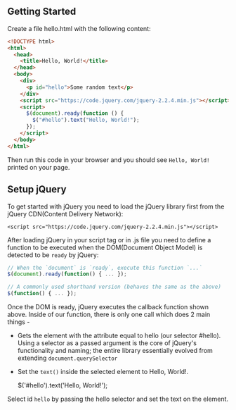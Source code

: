 ## Getting Started

Create a file hello.html with the following content:

```html
<!DOCTYPE html>
<html>
  <head>
    <title>Hello, World!</title>
  </head>
  <body>
    <div>
      <p id="hello">Some random text</p>
    </div>
    <script src="https://code.jquery.com/jquery-2.2.4.min.js"></script>
    <script>
      $(document).ready(function () {
        $("#hello").text("Hello, World!");
      });
    </script>
  </body>
</html>
```

Then run this code in your browser and you should see `Hello, World!` printed on your page.

## Setup jQuery

To get started with jQuery you need to load the jQuery library first from the jQuery CDN(Content Delivery Network):

`<script src="https://code.jquery.com/jquery-2.2.4.min.js"></script>`

After loading jQuery in your script tag or in .js file you need to define a function to be executed when the DOM(Document Object Model) is detected to be `ready` by jQuery:

```js
// When the `document` is `ready`, execute this function `...`
$(document).ready(function() { ... });

// A commonly used shorthand version (behaves the same as the above)
$(function() { ... });

```

Once the DOM is ready, jQuery executes the callback function shown above. Inside of our function, there is only one call which does 2 main things -

- Gets the element with the attribute equal to hello (our selector #hello). Using a selector as a passed argument is the core of jQuery's functionality and naming; the entire library essentially evolved from extending `document.querySelector`
- Set the `text()` inside the selected element to Hello, World!.

  \$('#hello').text('Hello, World!');

Select id `hello` by passing the hello selector and set the text on the element.
